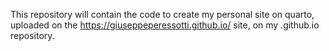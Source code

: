 This repository will contain the code to create my personal site on quarto, uploaded on the https://giuseppeperessotti.github.io/ site, on my .github.io repository.
